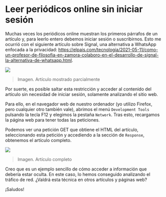 # Leer periódicos online sin iniciar sesión

Muchas veces los periódicos online muestran los primeros párrafos de un artículo y, para leerlo entero debemos iniciar sesión o suscribirnos. Esto me ocurrió con el siguiente artículo sobre Signal, una alternativa a WhatsApp enfocada a la privacidad: <https://elpais.com/tecnologia/2021-05-11/como-un-profesor-de-filosofia-en-zamora-colaboro-en-el-desarrollo-de-signal-la-alternativa-de-whatsapp.html>.

![](https://carlosamolina-public.s3.eu-west-1.amazonaws.com/blog/2021-05-15-leer-periodicos-online-sin-iniciar-sesion/article-login.png)
> Imagen. Artículo mostrado parcialmente

Por suerte, es posible saltar esta restricción y acceder al contenido del artículo sin necesidad de iniciar sesión, solamente analizando el sitio web.

Para ello, en el navegador web de nuestro ordenador (yo utilizo Firefox, pero cualquier otro también vale), abrimos el menú `Development Tools` pulsando la tecla F12 y elegimos la pestaña `Network`.  Tras esto, recargamos la página web para tener todas las peticiones.

Podemos ver una petición GET que obtiene el HTML del artículo, seleccionando esta petición y accediendo a la sección de `Response`, obtenemos el artículo completo.

![](https://carlosamolina-public.s3.eu-west-1.amazonaws.com/blog/2021-05-15-leer-periodicos-online-sin-iniciar-sesion/article-full.png)
> Imagen. Artículo completo

Creo que es un ejemplo sencillo de cómo acceder a información que debería estar oculta. En este caso, lo hemos conseguido analizando el tráfico de red. ¿Valdrá esta técnica en otros artículos y páginas web?

¡Saludos!
